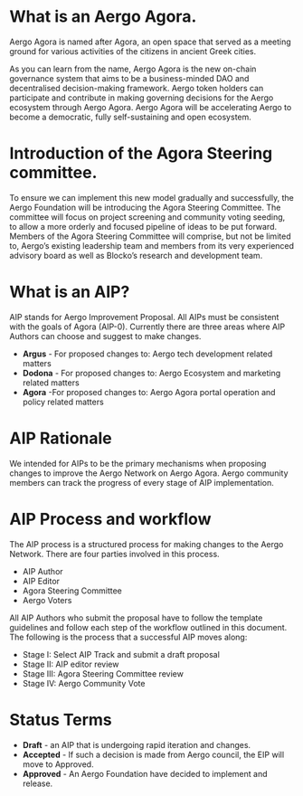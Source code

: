 # What is an Aergo Agora.

Aergo Agora is named after Agora, an open space that served as a meeting ground for various activities of the citizens in ancient Greek cities.

As you can learn from the name, Aergo Agora is the new on-chain governance system that aims to be a business-minded DAO and decentralised decision-making framework. Aergo token holders can participate and contribute in making governing decisions for the Aergo ecosystem through Aergo Agora. Aergo Agora will be accelerating Aergo to become a democratic, fully self-sustaining and open ecosystem. 

# Introduction of the Agora Steering committee.

To ensure we can implement this new model gradually and successfully, the Aergo Foundation will be introducing the Agora Steering Committee. The committee will focus on project screening and community voting seeding, to allow a more orderly and focused pipeline of ideas to be put forward. Members of the Agora Steering Committee will comprise, but not be limited to, Aergo’s existing leadership team and members from its very experienced advisory board as well as Blocko’s research and development team. 


# What is an AIP?

AIP stands for Aergo Improvement Proposal. All AIPs must be consistent with the goals of Agora (AIP-0). Currently there are three areas where AIP Authors can choose and suggest to make changes.

* **Argus** - For proposed changes to: Aergo tech development related matters
* **Dodona** - For proposed changes to: Aergo Ecosystem and marketing related matters
* **Agora** -For proposed changes to: Aergo Agora portal operation and policy related matters


# AIP Rationale 

We intended for AIPs to be the primary mechanisms when proposing changes to improve the Aergo Network on Aergo Agora. Aergo community members can track the progress of every stage of AIP implementation. 


# AIP Process and workflow 
The AIP process is a structured process for making changes to the Aergo Network. There are four parties involved in this process. 

* AIP Author 
* AIP Editor 
* Agora Steering Committee 
* Aergo Voters 

All AIP Authors who submit the proposal have to follow the template guidelines and follow each step of the workflow outlined in this document. The following is the process that a successful AIP moves along: 

* Stage I: Select AIP Track and submit a draft proposal
* Stage II: AIP editor review  
* Stage III: Agora Steering Committee review
* Stage IV: Aergo Community Vote 


# Status Terms

* **Draft** - an AIP that is undergoing rapid iteration and changes.
* **Accepted** - If such a decision is made from Aergo council, the EIP will move to Approved.
* **Approved** - An Aergo Foundation have decided to implement and release.

